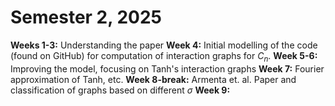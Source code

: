 
# Semester 2, 2025

**Weeks 1-3:** Understanding the paper
**Week 4:** Initial modelling of the code (found on GitHub) for computation of interaction graphs for $C_n$.
**Week 5-6:** Improving the model, focusing on $\text{Tanh}$'s interaction graphs
**Week 7:** Fourier approximation of $\text{Tanh}$, etc.
**Week 8-break:** Armenta et. al. Paper and classification of graphs based on different $\sigma$
**Week 9:** 